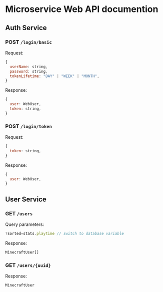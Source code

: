 # Microservice Web API documention

## Auth Service

### POST `/login/basic`

Request:
```js
{
  userName: string,
  password: string,
  tokenLifetime: "DAY" | "WEEK" | "MONTH",
}
```
Response:
```js
{
  user: WebUser,
  token: string,
}
```

### POST `/login/token`

Request:
```js
{
  token: string,
}
```
Response:
```js
{
  user: WebUser,
}
```

## User Service

### GET `/users`

Query parameters:
```js
?sorted=stats.playtime // switch to database variable
```

Response:
```js
MinecraftUser[]
```

### GET `/users/{uuid}`

Response:
```js
MinecraftUser
```
